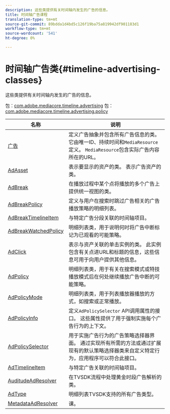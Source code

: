 ```yaml
---
description: 这些类提供有关时间轴内发生的广告的信息。
title: 时间轴广告课程
translation-type: tm+mt
source-git-commit: 89bdda1d4bd5c126f19ba75a819942df901183d1
workflow-type: tm+mt
source-wordcount: '541'
ht-degree: 0%

---
```



# 时间轴广告类{#timeline-advertising-classes}

这些类提供有关时间轴内发生的广告的信息。

包：[com.adobe.mediacore.timeline.advertising](https://help.adobe.com/en_US/primetime/api/psdk/asdoc-dhls_1.4/com/adobe/mediacore/timeline/advertising/package-detail.html)
包：[com.adobe.mediacore.timeline.advertising.policy](https://help.adobe.com/en_US/primetime/api/psdk/asdoc-dhls_1.4/com/adobe/mediacore/timeline/advertising/policy/package-detail.html)

| 名称 | 说明 |
|---|---|
| [广告](https://help.adobe.com/en_US/primetime/api/psdk/asdoc-dhls_1.4/com/adobe/mediacore/timeline/advertising/Ad.html) | 定义广告抽象并包含所有广告信息的类。 它由唯一ID、持续时间和`MediaResource`定义。 `MediaResource`包含实际广告内容所在的URL。 |
| [AdAsset](https://help.adobe.com/en_US/primetime/api/psdk/asdoc-dhls_1.4/com/adobe/mediacore/timeline/advertising/AdAsset.html) | 表示要显示的资产的类。 表示广告资产的类。 |
| [AdBreak](https://help.adobe.com/en_US/primetime/api/psdk/asdoc-dhls_1.4/com/adobe/mediacore/timeline/advertising/AdBreak.html) | 在播放过程中某个点将播放的多个广告上提供统一视图的类。 |
| [AdBreakPolicy](https://help.adobe.com/en_US/primetime/api/psdk/asdoc-dhls_1.4/com/adobe/mediacore/timeline/advertising/policy/AdBreakPolicy.html) | 定义与用户在搜索时跳过广告相关的广告播放策略的明细列表。 |
| [AdBreakTimelineItem](https://help.adobe.com/en_US/primetime/api/psdk/asdoc-dhls_1.4/com/adobe/mediacore/timeline/advertising/AdBreakTimelineItem.html) | 与特定广告分段关联的时间轴项目。 |
| [AdBreakWatchedPolicy](https://help.adobe.com/en_US/primetime/api/psdk/asdoc-dhls_1.4/com/adobe/mediacore/timeline/advertising/policy/AdBreakWatchedPolicy.html) | 明细列表类，用于说明何时将广告中断标记为已观看的可能策略。 |
| [AdClick](https://help.adobe.com/en_US/primetime/api/psdk/asdoc-dhls_1.4/com/adobe/mediacore/timeline/advertising/AdClick.html) | 表示与资产关联的单击实例的类。 此实例包含有关点进URL和标题的信息，这些信息可用于向用户提供其他信息。 |
| [AdPolicy](https://help.adobe.com/en_US/primetime/api/psdk/asdoc-dhls_1.4/com/adobe/mediacore/timeline/advertising/policy/AdPolicy.html) | 明细列表类，用于有关在搜索模式或特技播放模式后在何处继续播放广告中断的可能策略。 |
| [AdPolicyMode](https://help.adobe.com/en_US/primetime/api/psdk/asdoc-dhls_1.4/com/adobe/mediacore/timeline/advertising/policy/AdPolicyMode.html) | 明细列表类，用于列表播放器播放的方式，如搜索或正常播放。 |
| [AdPolicyInfo](https://help.adobe.com/en_US/primetime/api/psdk/asdoc-dhls_1.4/com/adobe/mediacore/timeline/advertising/policy/AdPolicySelector.html) | 定义`AdPolicySelector` API调用属性的接口。 这些属性提供了用于强制实施每个广告行为的上下文。 |
| [AdPolicySelector](https://help.adobe.com/en_US/primetime/api/psdk/asdoc-dhls_1.4/com/adobe/mediacore/timeline/advertising/policy/AdPolicySelector.html) | 用于实施广告行为的广告策略选择器界面。 通过实现所有所需的方法或通过扩展现有的默认策略选择器类来自定义特定行为，应用程序可以符合此接口。 |
| [AdTimelineItem](https://help.adobe.com/en_US/primetime/api/psdk/asdoc-dhls_1.4/com/adobe/mediacore/timeline/advertising/AdTimelineItem.html) | 与特定广告关联的时间轴项目。 |
| [AuditudeAdResolver](https://help.adobe.com/en_US/primetime/api/psdk/asdoc-dhls_1.4/com/adobe/mediacore/timeline/advertising/AuditudeAdResolver.html) | 在TVSDK流程中处理黄金时段广告解析的类。 |
| [AdType](https://help.adobe.com/en_US/primetime/api/psdk/asdoc-dhls_1.4/com/adobe/mediacore/timeline/advertising/AdType.html) | 明细列表TVSDK支持的所有广告类型。 |
| [MetadataAdResolver](https://help.adobe.com/en_US/primetime/api/psdk/asdoc-dhls_1.4/com/adobe/mediacore/timeline/advertising/MetadataAdResolver.html) | 课。 |

